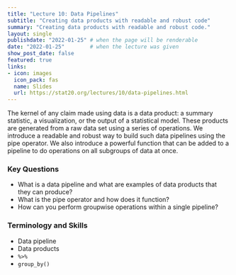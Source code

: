```yaml
---
title: "Lecture 10: Data Pipelines"
subtitle: "Creating data products with readable and robust code"
summary: "Creating data products with readable and robust code."
layout: single
publishdate: "2022-01-25" # when the page will be renderable
date: "2022-01-25"        # when the lecture was given
show_post_date: false
featured: true
links:
- icon: images
  icon_pack: fas
  name: Slides
  url: https://stat20.org/lectures/10/data-pipelines.html
---
```


The kernel of any claim made using data is a data product: a summary statistic, a visualization, or the output of a statistical model. These products are generated from a raw data set using a series of operations. We introduce a readable and robust way to build such data pipelines using the pipe operator. We also introduce a powerful function that can be added to a pipeline to do operations on all subgroups of data at once.

### Key Questions
- What is a data pipeline and what are examples of data products that they can produce?
- What is the pipe operator and how does it function?
- How can you perform groupwise operations within a single pipeline?


### Terminology and Skills
- Data pipeline
- Data products
- `%>%`
- `group_by()`

